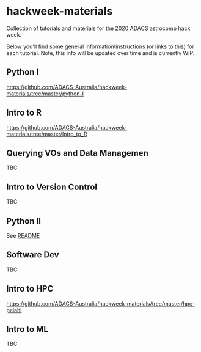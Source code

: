 # hackweek-materials
Collection of tutorials and materials for the 2020 ADACS astrocomp hack week.

Below you'll find some general information\instructions (or links to this) for each tutorial. Note, this info will be updated over time and is currently WIP.

## Python I
https://github.com/ADACS-Australia/hackweek-materials/tree/master/python-I

## Intro to R
https://github.com/ADACS-Australia/hackweek-materials/tree/master/Intro_to_R

## Querying VOs and Data Managemen
TBC

## Intro to Version Control
TBC

## Python II
See [README](https://github.com/ADACS-Australia/hackweek-materials/tree/master/python-II/README.md)

## Software Dev
TBC

## Intro to HPC
https://github.com/ADACS-Australia/hackweek-materials/tree/master/hpc-pelahi

## Intro to ML
TBC

